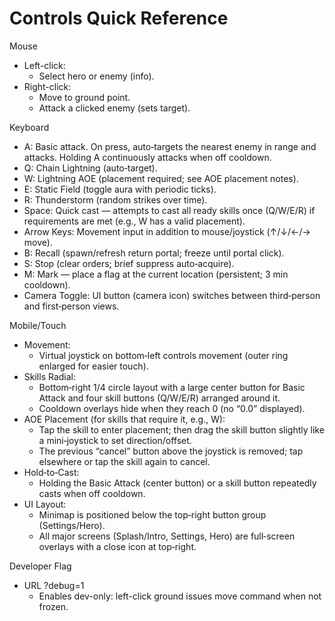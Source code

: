 # Controls Quick Reference

Mouse
- Left-click:
  - Select hero or enemy (info).
- Right-click:
  - Move to ground point.
  - Attack a clicked enemy (sets target).

Keyboard
- A: Basic attack. On press, auto‑targets the nearest enemy in range and attacks. Holding A continuously attacks when off cooldown.
- Q: Chain Lightning (auto‑target).
- W: Lightning AOE (placement required; see AOE placement notes).
- E: Static Field (toggle aura with periodic ticks).
- R: Thunderstorm (random strikes over time).
- Space: Quick cast — attempts to cast all ready skills once (Q/W/E/R) if requirements are met (e.g., W has a valid placement).
- Arrow Keys: Movement input in addition to mouse/joystick (↑/↓/←/→ move).
- B: Recall (spawn/refresh return portal; freeze until portal click).
- S: Stop (clear orders; brief suppress auto‑acquire).
- M: Mark — place a flag at the current location (persistent; 3 min cooldown).
- Camera Toggle: UI button (camera icon) switches between third‑person and first‑person views.

Mobile/Touch
- Movement:
  - Virtual joystick on bottom‑left controls movement (outer ring enlarged for easier touch).
- Skills Radial:
  - Bottom‑right 1/4 circle layout with a large center button for Basic Attack and four skill buttons (Q/W/E/R) arranged around it.
  - Cooldown overlays hide when they reach 0 (no “0.0” displayed).
- AOE Placement (for skills that require it, e.g., W):
  - Tap the skill to enter placement; then drag the skill button slightly like a mini‑joystick to set direction/offset.
  - The previous “cancel” button above the joystick is removed; tap elsewhere or tap the skill again to cancel.
- Hold‑to‑Cast:
  - Holding the Basic Attack (center button) or a skill button repeatedly casts when off cooldown.
- UI Layout:
  - Minimap is positioned below the top‑right button group (Settings/Hero).
  - All major screens (Splash/Intro, Settings, Hero) are full‑screen overlays with a close icon at top‑right.

Developer Flag
- URL ?debug=1
  - Enables dev-only: left-click ground issues move command when not frozen.
